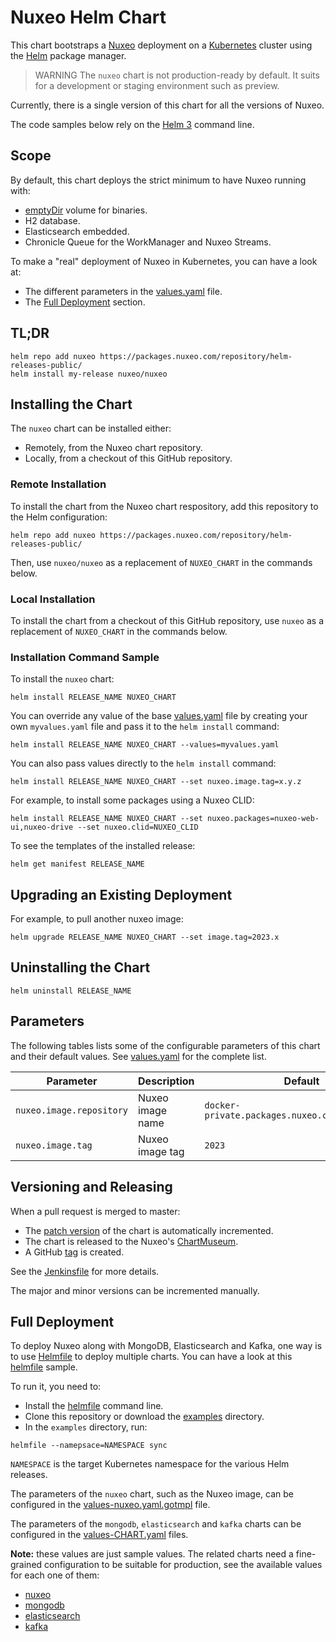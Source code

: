 # Nuxeo Helm Chart

This chart bootstraps a [Nuxeo](https://github.com/nuxeo/nuxeo-lts/tree/2023/docker/nuxeo) deployment on a [Kubernetes](https://kubernetes.io/) cluster using the [Helm](https://helm.sh/) package manager.

> WARNING
The `nuxeo` chart is not production-ready by default.
It suits for a development or staging environment such as preview.

Currently, there is a single version of this chart for all the versions of Nuxeo.

The code samples below rely on the [Helm 3](https://helm.sh/docs/helm/helm/) command line.

## Scope

By default, this chart deploys the strict minimum to have Nuxeo running with:

- [emptyDir](https://kubernetes.io/docs/concepts/storage/volumes/#emptydir) volume for binaries.
- H2 database.
- Elasticsearch embedded.
- Chronicle Queue for the WorkManager and Nuxeo Streams.

To make a "real" deployment of Nuxeo in Kubernetes, you can have a look at:

- The different parameters in the [values.yaml](nuxeo/values.yaml) file.
- The [Full Deployment](#full-deployment) section.

## TL;DR

```shell
helm repo add nuxeo https://packages.nuxeo.com/repository/helm-releases-public/
helm install my-release nuxeo/nuxeo
```

## Installing the Chart

The `nuxeo` chart can be installed either:

- Remotely, from the Nuxeo chart repository.
- Locally, from a checkout of this GitHub repository.

### Remote Installation

To install the chart from the Nuxeo chart respository, add this repository to the Helm configuration:

```shell
helm repo add nuxeo https://packages.nuxeo.com/repository/helm-releases-public/
```

Then, use `nuxeo/nuxeo` as a replacement of `NUXEO_CHART` in the commands below.

### Local Installation

To install the chart from a checkout of this GitHub repository, use `nuxeo` as a replacement of `NUXEO_CHART` in the commands below.

### Installation Command Sample

To install the `nuxeo` chart:

```shell
helm install RELEASE_NAME NUXEO_CHART
```

You can override any value of the base [values.yaml](nuxeo/values.yaml) file by creating your own `myvalues.yaml` file and pass it to the `helm install` command:

```shell
helm install RELEASE_NAME NUXEO_CHART --values=myvalues.yaml
```

You can also pass values directly to the `helm install` command:

```shell
helm install RELEASE_NAME NUXEO_CHART --set nuxeo.image.tag=x.y.z
```

For example, to install some packages using a Nuxeo CLID:

```shell
helm install RELEASE_NAME NUXEO_CHART --set nuxeo.packages=nuxeo-web-ui,nuxeo-drive --set nuxeo.clid=NUXEO_CLID
```

To see the templates of the installed release:

```shell
helm get manifest RELEASE_NAME
```

## Upgrading an Existing Deployment

For example, to pull another nuxeo image:

```shell
helm upgrade RELEASE_NAME NUXEO_CHART --set image.tag=2023.x
```

## Uninstalling the Chart

```shell
helm uninstall RELEASE_NAME
```

## Parameters

The following tables lists some of the configurable parameters of this chart and their default values. See [values.yaml](nuxeo/values.yaml) for the complete list.

| Parameter                   | Description                             | Default                                         |
| --------------------------- | --------------------------------------- | ----------------------------------------------- |
| `nuxeo.image.repository`    | Nuxeo image name                        | `docker-private.packages.nuxeo.com/nuxeo/nuxeo` |
| `nuxeo.image.tag`           | Nuxeo image tag                         | `2023`                                          |

## Versioning and Releasing

When a pull request is merged to master:

- The [patch version](nuxeo/Chart.yaml#L4) of the chart is automatically incremented.
- The chart is released to the Nuxeo's [ChartMuseum](https://packages.nuxeo.com/repository/helm-releases-public/).
- A GitHub [tag](https://github.com/nuxeo/nuxeo-helm-chart/tags) is created.

See the [Jenkinsfile](./Jenkinsfile) for more details.

The major and minor versions can be incremented manually.

## Full Deployment

To deploy Nuxeo along with MongoDB, Elasticsearch and Kafka, one way is to use [Helmfile](https://github.com/roboll/helmfile) to deploy multiple charts. You can have a look at this [helmfile](./examples/helmfile.yaml) sample.

To run it, you need to:

- Install the [helmfile](https://github.com/roboll/helmfile#installation) command line.
- Clone this repository or download the [examples](./examples) directory.
- In the `examples` directory, run:

```shell
helmfile --namepsace=NAMESPACE sync
```

`NAMESPACE` is the target Kubernetes namespace for the various Helm releases.

The parameters of the `nuxeo` chart, such as the Nuxeo image, can be configured in the [values-nuxeo.yaml.gotmpl](./examples/values-nuxeo.yaml.gotmpl) file.

The parameters of the `mongodb`, `elasticsearch` and `kafka` charts can be configured in the [values-CHART.yaml](./examples) files.

**Note:** these values are just sample values. The related charts need a fine-grained configuration to be suitable for production, see the available values for each one of them:

- [nuxeo](nuxeo/values.yaml)
- [mongodb](https://github.com/bitnami/charts/blob/master/bitnami/mongodb/values.yaml)
- [elasticsearch](https://github.com/elastic/helm-charts/blob/master/elasticsearch/values.yaml)
- [kafka](https://github.com/bitnami/charts/blob/master/bitnami/kafka/values.yaml)
